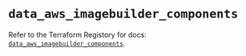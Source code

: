 # `data_aws_imagebuilder_components`

Refer to the Terraform Registory for docs: [`data_aws_imagebuilder_components`](https://registry.terraform.io/providers/hashicorp/aws/5.14.0/docs/data-sources/imagebuilder_components).
